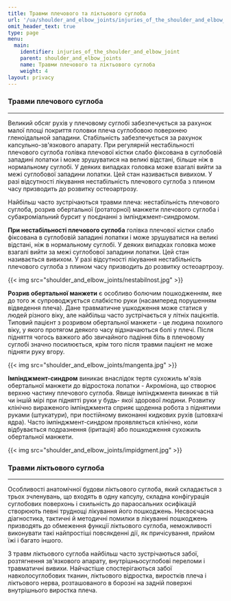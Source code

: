 ```yaml
---
title: Травми плечового та ліктьового суглоба
url: '/ua/shoulder_and_elbow_joints/injuries_of_the_shoulder_and_elbow_joint'
omit_header_text: true
type: page
menu:
  main:
    identifier: injuries_of_the_shoulder_and_elbow_joint
    parent: shoulder_and_elbow_joints
    name: Травми плечового та ліктьового суглоба
    weight: 4
layout: privacy
---
```


### Травми плечового суглоба 
****

Великий обсяг рухів у плечовому суглобі забезпечується за рахунок малої площі покриття головки плеча суглобовою
поверхнею гленоідальной западини. Стабільність забезпечується за рахунок капсульно-зв'язкового апарату. При регулярній
нестабільності плечового суглоба голівка плечової кістки слабо фіксована в суглобовій западині лопатки і може
зрушуватися на великі відстані, більше ніж в нормальному суглобі. У деяких випадках головка може взагалі вийти за межі
суглобової западини лопатки. Цей стан називається вивихом. У разі відсутності лікування нестабільність плечового суглоба
з плином часу призводить до розвитку остеоартрозу.

Найбільш часто зустрічаються травми плеча: нестабільність плечового суглоба, розрив обертальної (ротаторної) манжети
плечового суглоба і субакроміальний бурсит у поєднанні з імпінджмент-синдромом.

**При нестабільності плечового суглоба** голівка плечової кістки слабо фіксована в суглобовій западині лопатки і може
зрушуватися на великі відстані, ніж в нормальному суглобі. У деяких випадках головка може взагалі вийти за межі
суглобової западини лопатки. Цей стан називається вивихом. У разі відсутності лікування нестабільність плечового суглоба
з плином часу призводить до розвитку остеоартрозу.

{{< img src="shoulder_and_elbow_joints/nestabilnost.jpg" >}}

**Розрив обертальної манжети** є особливо болючим пошкодженням, яке до того ж супроводжується слабкістю руки (насамперед
порушенням відведення плеча). Дане травматичне ушкодження може статися у людей різного віку, але найбільш часто
зустрічається у літніх пацієнтів. Типовий пацієнт з розривом обертальної манжети - це людина похилого віку, у якого
протягом деякого часу відзначаються болі у плечі. Після підняття чогось важкого або звичайного падіння біль в плечовому
суглобі значно посилюється, крім того після травми пацієнт не може підняти руку вгору.

{{< img src="shoulder_and_elbow_joints/mangenta.jpg" >}}

**Імпінджмент-синдром** виникає внаслідок тертя сухожиль м'язів обертальної манжети до відростока лопатки - Акроміона,
що створює верхню частину плечового суглоба. Явище імпінджмента виникає в тій чи іншій мірі при піднятті руки у будь-
якої здорової людини. Розвитку клінічно вираженого імпінджмента сприяє щоденна робота з піднятими руками (штукатури),
при постійному виконанні кидкових рухів (штовхачі ядра). Часто імпінджмент-синдром проявляється клінічно, коли
відбувається подразнення (іритація) або пошкодження сухожиль обертальної манжети.

{{< img src="shoulder_and_elbow_joints/impidgment.jpg" >}}

### Травми ліктьового суглоба 
****

Особливості анатомічної будови ліктьового суглоба, який складається з трьох зчленувань, що входять в одну капсулу,
складна конфігурація суглобових поверхонь і схильність до параосальних осифікацій створюють певні труднощі лікування
його пошкоджень. Несвоєчасна діагностика, тактичні й методичні помилки в лікуванні пошкоджень призводять до обмеження
функції ліктьового суглоба, неможливості виконувати такі найпростіші повсякденні дії, як причісування, прийом їжі і
багато іншого.

З травм ліктьового суглоба найбільш часто зустрічаються забої, розтягнення зв'язкового апарату, внутрішньосуглобові
переломи і травматичні вивихи. Найчастіше спостерігаються забої навколосуглобових тканин, ліктьового відростка,
виростків плеча і ліктьового нерва, розташованого в борозні на задній поверхні внутрішнього виростка плеча.
